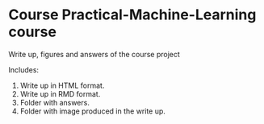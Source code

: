 # Course Practical-Machine-Learning course
Write up, figures and answers of the course project

Includes:
1. Write up in HTML format.
2. Write up in RMD format.
3. Folder with answers.
4. Folder with image produced in the write up.

